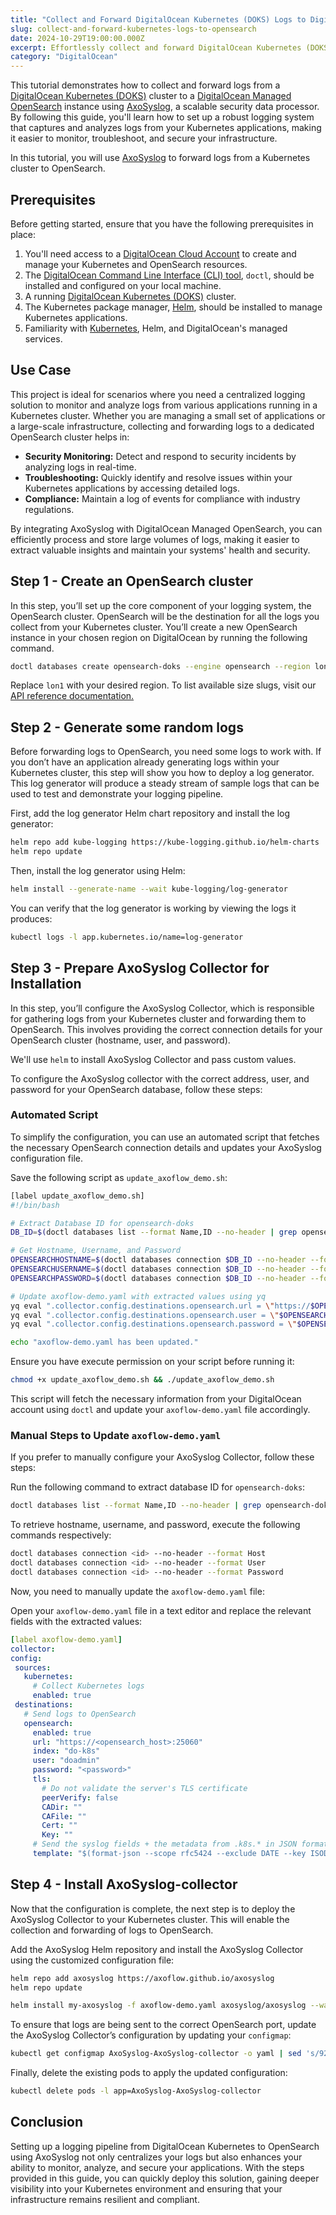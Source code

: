 ```yaml
---
title: "Collect and Forward DigitalOcean Kubernetes (DOKS) Logs to DigitalOcean Managed OpenSearch"
slug: collect-and-forward-kubernetes-logs-to-opensearch
date: 2024-10-29T19:00:00.000Z
excerpt: Effortlessly collect and forward DigitalOcean Kubernetes (DOKS) logs to DigitalOcean Managed OpenSearch for enhanced data analysis and monitoring.
category: "DigitalOcean"
---
```


This tutorial demonstrates how to collect and forward logs from a [DigitalOcean Kubernetes (DOKS)](https://docs.digitalocean.com/products/kubernetes/) cluster to a [DigitalOcean Managed OpenSearch](https://www.digitalocean.com/products/managed-databases-opensearch) instance using [AxoSyslog](https://axoflow.com/docs/axosyslog-core/), a scalable security data processor. By following this guide, you'll learn how to set up a robust logging system that captures and analyzes logs from your Kubernetes applications, making it easier to monitor, troubleshoot, and secure your infrastructure.

In this tutorial, you will use [AxoSyslog](https://axoflow.com/docs/axosyslog-core/) to forward logs from a Kubernetes cluster to OpenSearch.

## Prerequisites

Before getting started, ensure that you have the following prerequisites in place:

1. You'll need access to a [DigitalOcean Cloud Account](https://cloud.digitalocean.com/login) to create and manage your Kubernetes and OpenSearch resources.
2. The [DigitalOcean Command Line Interface (CLI) tool](https://docs.digitalocean.com/reference/doctl/how-to/install/), `doctl`, should be installed and configured on your local machine.
3. A running [DigitalOcean Kubernetes (DOKS)](https://docs.digitalocean.com/products/kubernetes/) cluster.
4. The Kubernetes package manager, [Helm](https://helm.sh/docs/intro/install/), should be installed to manage Kubernetes applications.
5. Familiarity with [Kubernetes](https://kubernetes.io/docs/concepts/), Helm, and DigitalOcean's managed services.

## Use Case

This project is ideal for scenarios where you need a centralized logging solution to monitor and analyze logs from various applications running in a Kubernetes cluster. Whether you are managing a small set of applications or a large-scale infrastructure, collecting and forwarding logs to a dedicated OpenSearch cluster helps in:

- **Security Monitoring:** Detect and respond to security incidents by analyzing logs in real-time.
- **Troubleshooting:** Quickly identify and resolve issues within your Kubernetes applications by accessing detailed logs.
- **Compliance:** Maintain a log of events for compliance with industry regulations.

By integrating AxoSyslog with DigitalOcean Managed OpenSearch, you can efficiently process and store large volumes of logs, making it easier to extract valuable insights and maintain your systems' health and security.

## Step 1 - Create an OpenSearch cluster

In this step, you’ll set up the core component of your logging system, the OpenSearch cluster. OpenSearch will be the destination for all the logs you collect from your Kubernetes cluster. You’ll create a new OpenSearch instance in your chosen region on DigitalOcean by running the following command.

```bash
doctl databases create opensearch-doks --engine opensearch --region lon1 --size db-s-1vcpu-2gb --num-nodes 1
```

Replace `lon1` with your desired region. To list available size slugs, visit our [API reference documentation.](https://docs.digitalocean.com/reference/api/api-reference/#tag/Databases)

## Step 2 - Generate some random logs

Before forwarding logs to OpenSearch, you need some logs to work with. If you don’t have an application already generating logs within your Kubernetes cluster, this step will show you how to deploy a log generator. This log generator will produce a steady stream of sample logs that can be used to test and demonstrate your logging pipeline.

First, add the log generator Helm chart repository and install the log generator:

```bash
helm repo add kube-logging https://kube-logging.github.io/helm-charts
helm repo update
```

Then, install the log generator using Helm:

```bash
helm install --generate-name --wait kube-logging/log-generator
```

You can verify that the log generator is working by viewing the logs it produces:

```bash
kubectl logs -l app.kubernetes.io/name=log-generator
```

## Step 3 - Prepare AxoSyslog Collector for Installation

In this step, you’ll configure the AxoSyslog Collector, which is responsible for gathering logs from your Kubernetes cluster and forwarding them to OpenSearch. This involves providing the correct connection details for your OpenSearch cluster (hostname, user, and password).

We'll use `helm` to install AxoSyslog Collector and pass custom values.

To configure the AxoSyslog collector with the correct address, user, and password for your OpenSearch database, follow these steps:

### Automated Script

To simplify the configuration, you can use an automated script that fetches the necessary OpenSearch connection details and updates your AxoSyslog configuration file.

Save the following script as `update_axoflow_demo.sh`:

```bash
[label update_axoflow_demo.sh]
#!/bin/bash

# Extract Database ID for opensearch-doks
DB_ID=$(doctl databases list --format Name,ID --no-header | grep opensearch-doks | awk '{print $2}')

# Get Hostname, Username, and Password
OPENSEARCHHOSTNAME=$(doctl databases connection $DB_ID --no-header --format Host)
OPENSEARCHUSERNAME=$(doctl databases connection $DB_ID --no-header --format User)
OPENSEARCHPASSWORD=$(doctl databases connection $DB_ID --no-header --format Password)

# Update axoflow-demo.yaml with extracted values using yq
yq eval ".collector.config.destinations.opensearch.url = \"https://$OPENSEARCHHOSTNAME:25060\"" -i axoflow.yaml
yq eval ".collector.config.destinations.opensearch.user = \"$OPENSEARCHUSERNAME\"" -i axoflow.yaml
yq eval ".collector.config.destinations.opensearch.password = \"$OPENSEARCHPASSWORD\"" -i axoflow.yaml

echo "axoflow-demo.yaml has been updated."
```

Ensure you have execute permission on your script before running it:

```bash
chmod +x update_axoflow_demo.sh && ./update_axoflow_demo.sh
```

This script will fetch the necessary information from your DigitalOcean account using `doctl` and update your `axoflow-demo.yaml` file accordingly.

### Manual Steps to Update `axoflow-demo.yaml`

If you prefer to manually configure your AxoSyslog Collector, follow these steps:

Run the following command to extract database ID for `opensearch-doks`:

```bash
doctl databases list --format Name,ID --no-header | grep opensearch-doks | awk '{print $2}'
```

To retrieve hostname, username, and password, execute the following commands respectively:

```bash
doctl databases connection <id> --no-header --format Host
doctl databases connection <id> --no-header --format User
doctl databases connection <id> --no-header --format Password
```

Now, you need to manually update the `axoflow-demo.yaml` file:

   Open your `axoflow-demo.yaml` file in a text editor and replace the relevant fields with the extracted values:

   ```yaml
[label axoflow-demo.yaml]
collector:
  config:
    sources:
      kubernetes:
        # Collect Kubernetes logs
        enabled: true
    destinations:
      # Send logs to OpenSearch
      opensearch:
        enabled: true
        url: "https://<opensearch_host>:25060"
        index: "do-k8s"
        user: "doadmin"
        password: "<password>"
        tls:
          # Do not validate the server's TLS certificate
          peerVerify: false
          CADir: ""
          CAFile: ""
          Cert: ""
          Key: ""
        # Send the syslog fields + the metadata from .k8s.* in JSON format
        template: "$(format-json --scope rfc5424 --exclude DATE --key ISODATE @timestamp=${ISODATE} k8s=$(format-json .k8s.* --shift-levels 2 --exclude .k8s.log))"
   ```

## Step 4 - Install AxoSyslog-collector

Now that the configuration is complete, the next step is to deploy the AxoSyslog Collector to your Kubernetes cluster. This will enable the collection and forwarding of logs to OpenSearch.

Add the AxoSyslog Helm repository and install the AxoSyslog Collector using the customized configuration file:

```bash
helm repo add axosyslog https://axoflow.github.io/axosyslog
helm repo update
```

```bash
helm install my-axosyslog -f axoflow-demo.yaml axosyslog/axosyslog --wait
```

To ensure that logs are being sent to the correct OpenSearch port, update the AxoSyslog Collector’s configuration by updating your `configmap`:

```bash
kubectl get configmap AxoSyslog-AxoSyslog-collector -o yaml | sed 's/9200\/_bulk/25060\/_bulk/' | kubectl apply -f -
```

Finally, delete the existing pods to apply the updated configuration:

```bash
kubectl delete pods -l app=AxoSyslog-AxoSyslog-collector
```

## Conclusion

Setting up a logging pipeline from DigitalOcean Kubernetes to OpenSearch using AxoSyslog not only centralizes your logs but also enhances your ability to monitor, analyze, and secure your applications. With the steps provided in this guide, you can quickly deploy this solution, gaining deeper visibility into your Kubernetes environment and ensuring that your infrastructure remains resilient and compliant.
